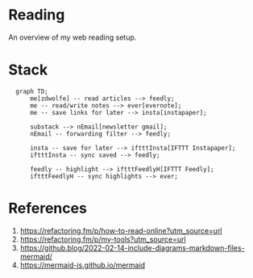 # Reading

An overview of my web reading setup.

# Stack

```mermaid
  graph TD;
      me[zdwolfe] -- read articles --> feedly;
      me -- read/write notes --> ever[evernote];
      me -- save links for later --> insta[instapaper];
      
      substack --> nEmail[newsletter gmail];
      nEmail -- forwarding filter --> feedly;
      
      insta -- save for later --> iftttInsta[IFTTT Instapaper];
      iftttInsta -- sync saved --> feedly;
      
      feedly -- highlight --> iftttFeedlyH[IFTTT Feedly];
      iftttFeedlyH -- sync highlights --> ever;      
```

# References
1. https://refactoring.fm/p/how-to-read-online?utm_source=url
1. https://refactoring.fm/p/my-tools?utm_source=url
1. https://github.blog/2022-02-14-include-diagrams-markdown-files-mermaid/
1. https://mermaid-js.github.io/mermaid
